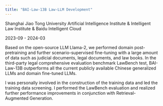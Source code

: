 ```yaml
---
title: "BAI-Law-13B Law-LLM Development"
---
```

Shanghai Jiao Tong University Artificial Intelligence  Institute & Intelligent Law  Institute & Baidu Intelligent Cloud

2023-09 - 2024-03

Based on the open-source LLM Llama-2, we performed domain post-pretraining and further scenario-supervised fine-tuning with a large amount of data such as judicial documents, legal documents, and law books. In the third-party legal comprehensive evaluation benchmark LawBench test, BAI-Law-13B outperforms all the current publicly available Chinese generalized LLMs and domain fine-tuned LLMs.

I was personally involved in the construction of the training data and led the training data screening. I performed the LawBench evaluation and realized further performance improvements in conjunction with Retrieval-Augmented Generation.
